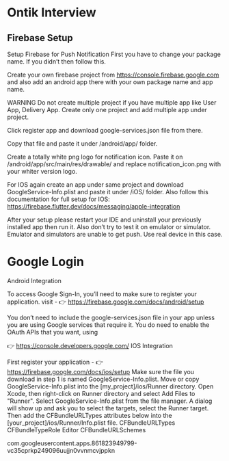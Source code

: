 # Ontik Interview


## Firebase Setup

Setup Firebase for Push Notification
First you have to change your package name. If you didn’t then follow this.

Create your own firebase project from https://console.firebase.google.com and also add an android app there with your own package name and app name.

WARNING
Do not create multiple project if you have multiple app like User App, Delivery App. Create only one project and add multiple app under project.

Click register app and download google-services.json file from there.

Copy that file and paste it under <project>/android/app/ folder.

Create a totally white png logo for notification icon. Paste it on <project>/android/app/src/main/res/drawable/ and replace notification_icon.png with your whiter version logo.

For IOS again create an app under same project and download GoogleService-Info.plist and paste it under <project>/iOS/ folder. Also follow this documentation for full setup for IOS: https://firebase.flutter.dev/docs/messaging/apple-integration


After your setup please restart your IDE and uninstall your previously installed app then run it. Also don’t try to test it on emulator or simulator. Emulator and simulators are unable to get push. Use real device in this case.


# Google Login


Android Integration

To access Google Sign-In, you’ll need to make sure to register your application. visit - 👉 https://firebase.google.com/docs/android/setup

You don’t need to include the google-services.json file in your app unless you are using Google services that require it. You do need to enable the OAuth APIs that you want, using

👉 https://console.developers.google.com/
IOS Integration

First register your application - 👉 https://firebase.google.com/docs/ios/setup
Make sure the file you download in step 1 is named GoogleService-Info.plist.
Move or copy GoogleService-Info.plist into the [my_project]/ios/Runner directory.
Open Xcode, then right-click on Runner directory and select Add Files to "Runner".
Select GoogleService-Info.plist from the file manager.
A dialog will show up and ask you to select the targets, select the Runner target.
Then add the CFBundleURLTypes attributes below into the [your_project]/ios/Runner/Info.plist file.
<key>CFBundleURLTypes</key>
<array>
<dict>
<key>CFBundleTypeRole</key>
<string>Editor</string>
<key>CFBundleURLSchemes</key>
<array>
<!-- TODO Replace this value: -->
<!-- Copied from GoogleService-Info.plist key REVERSED_CLIENT_ID -->
<string>com.googleusercontent.apps.861823949799-vc35cprkp249096uujjn0vvnmcvjppkn</string>
</array>
</dict>
</array>